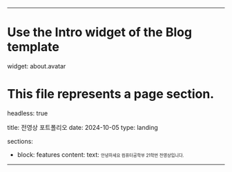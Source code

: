 ---

# Use the Intro widget of the Blog template
widget: about.avatar

# This file represents a page section.
headless: true

title: 전영상 포트폴리오
date: 2024-10-05
type: landing

sections:
  - block: features
    content:
      text: <span style="font-size:70%">안녕하세요 컴퓨터공학부 21학번 전영상입니다.</span>

---